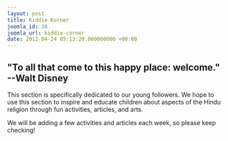 ```yaml
---
layout: post
title: Kiddie Korner
joomla_id: 38
joomla_url: kiddie-corner
date: 2012-04-24 05:13:20.000000000 +00:00
---
```

## "To all that come to this happy place: welcome." --Walt Disney

This section is specifically dedicated to our young followers. We hope to use this section to inspire and educate children about aspects of the Hindu religion through fun activities, articles, and arts.

We will be adding a few activities and articles each week, so please keep checking!

